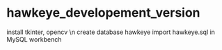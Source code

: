 # hawkeye_developement_version

install tkinter, opencv \n
create database hawkeye
import hawkeye.sql in MySQL workbench
